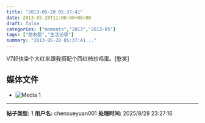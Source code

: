 ```yaml
---
title: "2013-05-20 05:37:41"
date: 2013-05-20T11:00:00+08:00
draft: false
categories: ["moments","2013","2013-05"]
tags: ["朋友圈","生活记录"]
summary: "2013-05-20 05:37:41..."
---
```


V7赶快染个大红来跟我搭配个西红柿炒鸡蛋。[憨笑]

## 媒体文件

- ![Media 1](/Moments/photos/2013-05-20/201305200537410.jpg)

---

**帖子类型:** 1
**用户名:** chenxueyuan001
**处理时间:** 2025/8/28 23:27:16